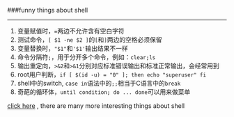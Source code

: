 ###funny things about shell

----

1. 变量赋值时，`=`两边不允许含有空白字符
2. 测试命令，` [ $1 -ne $2 ] `的`[`和`]`两边的空格必须保留
3. 变量替换时，`"$1"`和`'$1'`输出结果不一样
4. 命令分隔符`;`，用于分开多个命令，例如：`clear;ls`
5. 输出重定向，`>&2`和`>&1`分别对应标准错误输出和标准正常输出，会经常用到
6. root用户判断，`if [ $(id -u) = "0" ]; then echo "superuser" fi`
7. shell中的switch, `case in`语法中的`;;`相当于C语言中的`break`
8. 奇葩的循环体，`until condition; do ... done`可以用来做菜单



[click here](http://linuxcommand.org/writing_shell_scripts.php "官网") , there are many more interesting things about shell